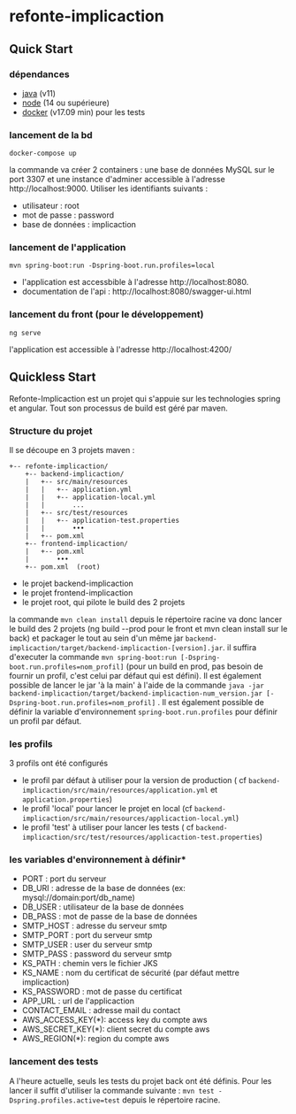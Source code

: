 # refonte-implicaction

## Quick Start

### dépendances

* [java](https://java.com/fr/download/help/download_options.html) (v11)
* [node](https://nodejs.org/en/) (14 ou supérieure)
* [docker](https://docs.docker.com/engine/install/) (v17.09 min) pour les tests

### lancement de la bd

```shell
docker-compose up
```

la commande va créer 2 containers : une base de données MySQL sur le port 3307 et une instance d'adminer accessible à
l'adresse http://localhost:9000. Utiliser les identifiants suivants :

* utilisateur : root
* mot de passe : password
* base de données : implicaction

### lancement de l'application

```shell
mvn spring-boot:run -Dspring-boot.run.profiles=local
```

* l'application est accessbible à l'adresse http://localhost:8080.
* documentation de l'api : http://localhost:8080/swagger-ui.html

### lancement du front (pour le développement)

```shell
ng serve
```

l'application est accessible à l'adresse http://localhost:4200/

## Quickless Start

Refonte-Implicaction est un projet qui s'appuie sur les technologies spring et angular. Tout son processus de build est
géré par maven.

### Structure du projet

Il se découpe en 3 projets maven :

```
+-- refonte-implicaction/
    +-- backend-implicaction/
    |   +-- src/main/resources
    |   |   +-- application.yml
    |   |   +-- application-local.yml
    |   |       ...
    |   +-- src/test/resources
    |   |   +-- application-test.properties
    |   |       •••
    |   +-- pom.xml 
    +-- frontend-implicaction/
    |   +-- pom.xml
    |       •••
    +-- pom.xml  (root)
```

* le projet backend-implicaction
* le projet frontend-implicaction
* le projet root, qui pilote le build des 2 projets

la commande `mvn clean install` depuis le répertoire racine va donc lancer le build des 2 projets
(ng build --prod pour le front et mvn clean install sur le back) et packager le tout au sein d'un même
jar `backend-implicaction/target/backend-implicaction-[version].jar`. il suffira d'executer la
commande `mvn spring-boot:run [-Dspring-boot.run.profiles=nom_profil]` (pour un build en prod, pas besoin de fournir un
profil, c'est celui par défaut qui est défini). Il est également possible de lancer le jar 'à la main' à l'aide de la
commande `java -jar backend-implicaction/target/backend-implicaction-num_version.jar [-Dspring-boot.run.profiles=nom_profil]`
. Il est également possible de définir la variable d'environnement `spring-boot.run.profiles` pour définir un profil par
défaut.

### les profils

3 profils ont été configurés

* le profil par défaut à utiliser pour la version de production (
  cf `backend-implicaction/src/main/resources/application.yml` et `application.properties`)
* le profil 'local' pour lancer le projet en local (cf `backend-implicaction/src/main/resources/applicaction-local.yml`)
* le profil 'test' à utiliser pour lancer les tests (
  cf `backend-implicaction/src/test/resources/applicaction-test.properties`)

### les variables d'environnement à définir*

* PORT : port du serveur
* DB_URI : adresse de la base de données (ex: mysql://domain:port/db_name)
* DB_USER : utilisateur de la base de données
* DB_PASS : mot de passe de la base de données
* SMTP_HOST : adresse du serveur smtp
* SMTP_PORT : port du serveur smtp
* SMTP_USER : user du serveur smtp
* SMTP_PASS : password du serveur smtp
* KS_PATH : chemin vers le fichier JKS
* KS_NAME : nom du certificat de sécurité (par défaut mettre implicaction)
* KS_PASSWORD : mot de passe du certificat
* APP_URL : url de l'applicaction
* CONTACT_EMAIL : adresse mail du contact
* AWS_ACCESS_KEY(*): access key du compte aws
* AWS_SECRET_KEY(*): client secret du compte aws
* AWS_REGION(*): region du compte aws

### lancement des tests

A l'heure actuelle, seuls les tests du projet back ont été définis. Pour les lancer il suffit d'utiliser la commande
suivante :
`mvn test -Dspring.profiles.active=test` depuis le répertoire racine.
